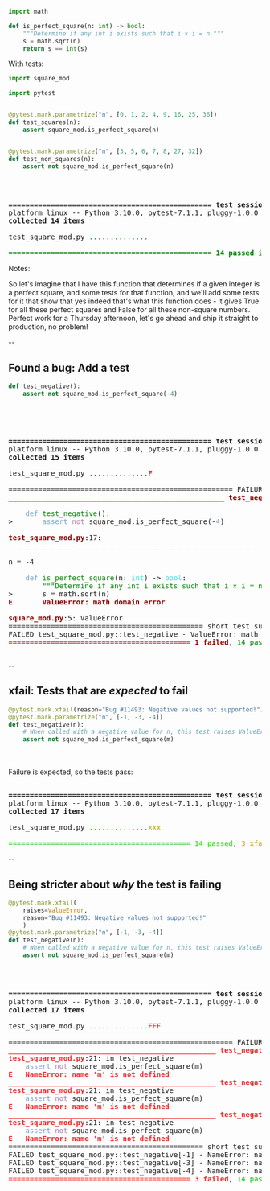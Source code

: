 ```python
import math

def is_perfect_square(n: int) -> bool:
    """Determine if any int i exists such that i × i = n."""
    s = math.sqrt(n)
    return s == int(s)
```

With tests:

```python
import square_mod

import pytest


@pytest.mark.parametrize("n", [0, 1, 2, 4, 9, 16, 25, 36])
def test_squares(n):
    assert square_mod.is_perfect_square(n)


@pytest.mark.parametrize("n", [3, 5, 6, 7, 8, 27, 32])
def test_non_squares(n):
    assert not square_mod.is_perfect_square(n)
```
<br/>

<pre>
<tt class="hljs">
<b>================================================ test session starts ================================================</b>
platform linux -- Python 3.10.0, pytest-7.1.1, pluggy-1.0.0
<b>collected 14 items                                                                                                  </b>

test_square_mod.py <font color="green">..............                                                                             [100%]</font>

<font color="green">================================================ </font><font color="green"><b>14 passed</b></font><font color="green"> in 0.02s =================================================</font>
</tt></pre>

Notes:

So let's imagine that I have this function that determines if a given integer is a perfect square, and some tests for that function, and we'll add some tests for it that show that yes indeed that's what this function does - it gives True for all these perfect squares and False for all these non-square numbers. Perfect work for a Thursday afternoon, let's go ahead and ship it straight to production, no problem!


--

## Found a bug: Add a test

```python
def test_negative():
    assert not square_mod.is_perfect_square(-4)
```
<br/><br/>

<pre>
<tt class="hljs">
<b>================================================ test session starts ================================================</b>
platform linux -- Python 3.10.0, pytest-7.1.1, pluggy-1.0.0
<b>collected 15 items                                                                                                  </b>

test_square_mod.py <font color="green">..............</font><font color="#8B0000">F                                                                            [100%]</font>

===================================================== FAILURES ======================================================
<font color="#8B0000"><b>___________________________________________________ test_negative ___________________________________________________</b></font>

    <font color="#729FCF">def</font> <font color="green">test_negative</font>():
&gt;       <font color="#729FCF">assert</font> <font color="#AD7FA8">not</font> square_mod.is_perfect_square(-<font color="#729FCF">4</font>)

<font color="#8B0000"><b>test_square_mod.py</b></font>:17:
_ _ _ _ _ _ _ _ _ _ _ _ _ _ _ _ _ _ _ _ _ _ _ _ _ _ _ _ _ _ _ _ _ _ _ _ _ _ _ _ _ _ _ _ _ _ _ _ _ _ _ _ _ _ _ _ _ _ _

n = -4

    <font color="#729FCF">def</font> <font color="green">is_perfect_square</font>(n: <font color="#34E2E2">int</font>) -&gt; <font color="#34E2E2">bool</font>:
        <font color="green">&quot;&quot;&quot;Determine if any int i exists such that i × i = n.&quot;&quot;&quot;</font>
&gt;       s = math.sqrt(n)
<font color="#8B0000"><b>E       ValueError: math domain error</b></font>

<font color="#8B0000"><b>square_mod.py</b></font>:5: ValueError
============================================== short test summary info ==============================================
FAILED test_square_mod.py::test_negative - ValueError: math domain error
<font color="#8B0000">=========================================== </font><font color="#8B0000"><b>1 failed</b></font>, <font color="green">14 passed</font><font color="#8B0000"> in 0.08s ============================================</font>
</tt>
</pre>

--

## xfail: Tests that are *expected* to fail


```python
@pytest.mark.xfail(reason="Bug #11493: Negative values not supported!")
@pytest.mark.parametrize("n", [-1, -3, -4])
def test_negative(n):
    # When called with a negative value for n, this test raises ValueError!
    assert not square_mod.is_perfect_square(m)
```

<br/><br/>
Failure is expected, so the tests pass:

<pre><tt class="hljs">
<b>================================================ test session starts ================================================</b>
platform linux -- Python 3.10.0, pytest-7.1.1, pluggy-1.0.0
<b>collected 17 items                                                                                                  </b>

test_square_mod.py <font color="#10BA13">..............</font><font color="#C4A000">xxx</font><font color="#10BA13">                                                                          [100%]</font>

<font color="#10BA13">=========================================== </font><font color="#4BE234"><b>14 passed</b></font>, <font color="#C4A000">3 xfailed</font><font color="#10BA13"> in 0.03s ===========================================</font>
</tt></pre>

--

## Being stricter about *why* the test is failing

```python
@pytest.mark.xfail(
    raises=ValueError,
    reason="Bug #11493: Negative values not supported!"
    )
@pytest.mark.parametrize("n", [-1, -3, -4])
def test_negative(n):
    # When called with a negative value for n, this test raises ValueError!
    assert not square_mod.is_perfect_square(m)
```

<br/>

<pre><tt class="hljs">
<b>================================================ test session starts ================================================</b>
platform linux -- Python 3.10.0, pytest-7.1.1, pluggy-1.0.0
<b>collected 17 items                                                                                                  </b>

test_square_mod.py <font color="#10BA13">..............</font><font color="#F61010">FFF                                                                          [100%]</font>

===================================================== FAILURES ======================================================
<font color="#EF2929"><b>_________________________________________________ test_negative[-1] _________________________________________________</b></font>
<font color="#EF2929"><b>test_square_mod.py</b></font>:21: in test_negative
    <font color="#729FCF">assert</font> <font color="#AD7FA8">not</font> square_mod.is_perfect_square(m)
<font color="#EF2929"><b>E   NameError: name &apos;m&apos; is not defined</b></font>
<font color="#EF2929"><b>_________________________________________________ test_negative[-3] _________________________________________________</b></font>
<font color="#EF2929"><b>test_square_mod.py</b></font>:21: in test_negative
    <font color="#729FCF">assert</font> <font color="#AD7FA8">not</font> square_mod.is_perfect_square(m)
<font color="#EF2929"><b>E   NameError: name &apos;m&apos; is not defined</b></font>
<font color="#EF2929"><b>_________________________________________________ test_negative[-4] _________________________________________________</b></font>
<font color="#EF2929"><b>test_square_mod.py</b></font>:21: in test_negative
    <font color="#729FCF">assert</font> <font color="#AD7FA8">not</font> square_mod.is_perfect_square(m)
<font color="#EF2929"><b>E   NameError: name &apos;m&apos; is not defined</b></font>
============================================== short test summary info ==============================================
FAILED test_square_mod.py::test_negative[-1] - NameError: name &apos;m&apos; is not defined
FAILED test_square_mod.py::test_negative[-3] - NameError: name &apos;m&apos; is not defined
FAILED test_square_mod.py::test_negative[-4] - NameError: name &apos;m&apos; is not defined
<font color="#F61010">=========================================== </font><font color="#EF2929"><b>3 failed</b></font>, <font color="#10BA13">14 passed</font><font color="#F61010"> in 0.09s ============================================</font>
</tt></pre>

